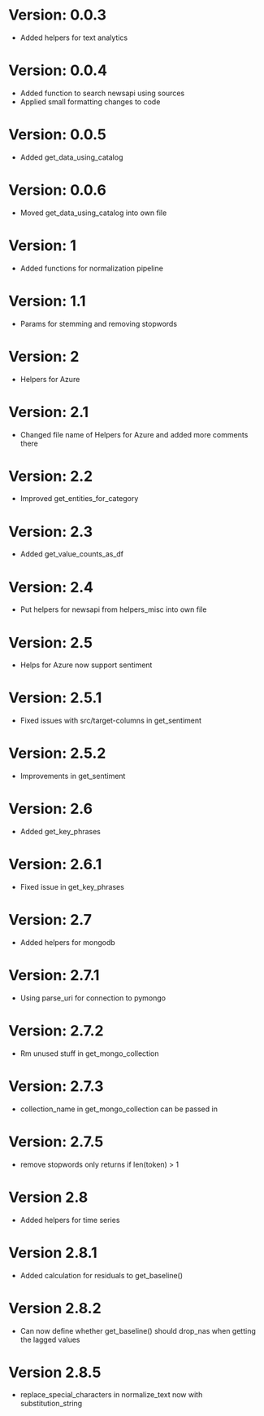 # Version: 0.0.3
* Added helpers for text analytics

# Version: 0.0.4
* Added function to search newsapi using sources
* Applied small formatting changes to code

# Version: 0.0.5
* Added get_data_using_catalog

# Version: 0.0.6
* Moved get_data_using_catalog into own file

# Version: 1
* Added functions for normalization pipeline

# Version: 1.1
* Params for stemming and removing stopwords

# Version: 2
* Helpers for Azure

# Version: 2.1
* Changed file name of Helpers for Azure and added more comments there

# Version: 2.2
* Improved get_entities_for_category

# Version: 2.3
* Added get_value_counts_as_df

# Version: 2.4
* Put helpers for newsapi from helpers_misc into own file

# Version: 2.5
* Helps for Azure now support sentiment

# Version: 2.5.1
* Fixed issues with src/target-columns in get_sentiment

# Version: 2.5.2
* Improvements in get_sentiment

# Version: 2.6
* Added get_key_phrases

# Version: 2.6.1
* Fixed issue in get_key_phrases

# Version: 2.7
* Added helpers for mongodb

# Version: 2.7.1
* Using parse_uri for connection to pymongo

# Version: 2.7.2
* Rm unused stuff in get_mongo_collection

# Version: 2.7.3
* collection_name in get_mongo_collection can be passed in

# Version: 2.7.5
* remove stopwords only returns if len(token) > 1

# Version 2.8
* Added helpers for time series

# Version 2.8.1
* Added calculation for residuals to get_baseline()

# Version 2.8.2
* Can now define whether get_baseline() should drop_nas when getting the lagged values

# Version 2.8.5
* replace_special_characters in normalize_text now with substitution_string